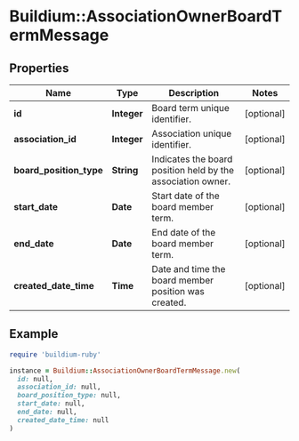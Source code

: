 # Buildium::AssociationOwnerBoardTermMessage

## Properties

| Name | Type | Description | Notes |
| ---- | ---- | ----------- | ----- |
| **id** | **Integer** | Board term unique identifier. | [optional] |
| **association_id** | **Integer** | Association unique identifier. | [optional] |
| **board_position_type** | **String** | Indicates the board position held by the association owner. | [optional] |
| **start_date** | **Date** | Start date of the board member term. | [optional] |
| **end_date** | **Date** | End date of the board member term. | [optional] |
| **created_date_time** | **Time** | Date and time the board member position was created. | [optional] |

## Example

```ruby
require 'buildium-ruby'

instance = Buildium::AssociationOwnerBoardTermMessage.new(
  id: null,
  association_id: null,
  board_position_type: null,
  start_date: null,
  end_date: null,
  created_date_time: null
)
```

